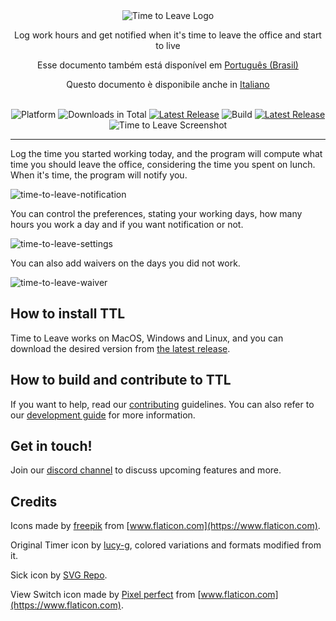 <div align="center">
  <img src="assets/timetoleave.png" alt="Time to Leave Logo">

  <p>Log work hours and get notified when it's time to leave the office and start to live</p>
  <p>Esse documento também está disponível em <a href="docs/README-pt-BR.md">Português (Brasil)</a></p>
  <p>Questo documento è disponibile anche in <a href="docs/README-it.md">Italiano</a></p>

  <br/>

<img src="https://img.shields.io/badge/platforms-Windows%20%7C%20MacOS%20%7C%20Linux-green" alt="Platform">
<img src="https://img.shields.io/github/downloads/thamara/time-to-leave/total" alt="Downloads in Total">
<a href="https://github.com/thamara/time-to-leave/releases/tag/v.1.5.5"><img src="https://img.shields.io/github/v/release/thamara/time-to-leave" alt="Latest Release"></a>
<img src="https://img.shields.io/github/workflow/status/thamara/time-to-leave/Code%20Coverage" alt="Build">
<a href="http://makeapullrequest.com/"><img src="https://img.shields.io/badge/PRs-welcome-purple" alt="Latest Release"></a>

   <br/>

  <img src="https://user-images.githubusercontent.com/3754225/94519528-4e549900-0248-11eb-8872-b6fb2d47f43c.jpg" alt="Time to Leave Screenshot">

  <br/>

</div>

---

Log the time you started working today, and the program will compute what time you should leave the office, considering the time you spent on lunch. When it's time, the program will notify you.

![time-to-leave-notification](https://user-images.githubusercontent.com/3754225/94519526-4dbc0280-0248-11eb-9738-ffae936cfa4a.jpg)

You can control the preferences, stating your working days, how many hours you work a day and if you want notification or not.

![time-to-leave-settings](https://user-images.githubusercontent.com/3754225/94519531-4eed2f80-0248-11eb-9303-78f9abe69201.jpg)

You can also add waivers on the days you did not work.

![time-to-leave-waiver](https://user-images.githubusercontent.com/3754225/94762058-4e79a380-03c4-11eb-8f28-1c480dbf8b5c.png)

## How to install TTL

Time to Leave works on MacOS, Windows and Linux, and you can download the desired version from [the latest release](https://github.com/thamara/time-to-leave/releases/tag/v.1.5.5).

## How to build and contribute to TTL

If you want to help, read our [contributing](CONTRIBUTING.md) guidelines.
You can also refer to our [development guide](DEVELOPMENT.md) for more information.

## Get in touch!

Join our [discord channel](https://discord.gg/P3KkEF5) to discuss upcoming features and more.

## Credits

Icons made by [freepik](https://www.flaticon.com/authors/freepik) from [www.flaticon.com](https://www.flaticon.com).

Original Timer icon by [lucy-g](https://icon-icons.com/icon/timer/121243), colored variations and formats modified from it.

Sick icon by [SVG Repo](https://www.svgrepo.com/svg/271898/sick).

View Switch icon made by [Pixel perfect](https://www.flaticon.com/authors/pixel-perfect) from [www.flaticon.com](https://www.flaticon.com).
